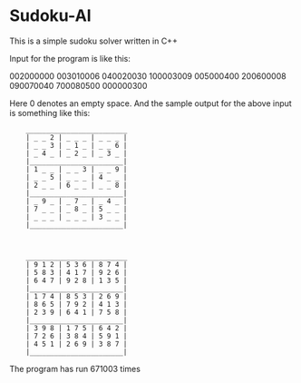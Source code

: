 # Sudoku-AI

This is a simple sudoku solver written in C++

Input for the program is like this:

002000000
003010006
040020030
100003009
005000400
200600008
090070040
700080500
000000300

Here 0 denotes an empty space.
And the sample output for the above input is something like this:


		_________________________
		| _ _ 2 | _ _ _ | _ _ _ | 
		| _ _ 3 | _ 1 _ | _ _ 6 | 
		| _ 4 _ | _ 2 _ | _ 3 _ | 
		|_______________________|
		| 1 _ _ | _ _ 3 | _ _ 9 | 
		| _ _ 5 | _ _ _ | 4 _ _ | 
		| 2 _ _ | 6 _ _ | _ _ 8 | 
		|_______________________|
		| _ 9 _ | _ 7 _ | _ 4 _ | 
		| 7 _ _ | _ 8 _ | 5 _ _ | 
		| _ _ _ | _ _ _ | 3 _ _ | 
		|_______________________|



		_________________________
		| 9 1 2 | 5 3 6 | 8 7 4 | 
		| 5 8 3 | 4 1 7 | 9 2 6 | 
		| 6 4 7 | 9 2 8 | 1 3 5 | 
		|_______________________|
		| 1 7 4 | 8 5 3 | 2 6 9 | 
		| 8 6 5 | 7 9 2 | 4 1 3 | 
		| 2 3 9 | 6 4 1 | 7 5 8 | 
		|_______________________|
		| 3 9 8 | 1 7 5 | 6 4 2 | 
		| 7 2 6 | 3 8 4 | 5 9 1 | 
		| 4 5 1 | 2 6 9 | 3 8 7 | 
		|_______________________|


The program has run 671003 times
